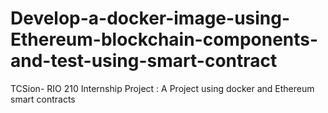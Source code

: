 # Develop-a-docker-image-using-Ethereum-blockchain-components-and-test-using-smart-contract
TCSion- RIO 210 Internship Project : A Project using docker and Ethereum smart contracts
